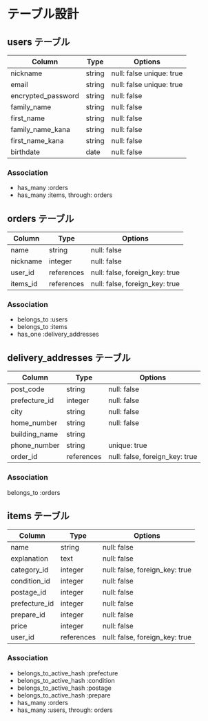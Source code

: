 # テーブル設計

## users テーブル

| Column             | Type   | Options                  |
| -----------------  | ------ | -------------------------|
| nickname	         | string	| null: false unique: true |
| email              | string | null: false unique: true |
| encrypted_password | string | null: false              |
| family_name        | string | null: false              |
| first_name         | string | null: false              |
| family_name_kana   | string | null: false              |
| first_name_kana    | string | null: false              |
| birthdate          | date   | null: false              |

### Association
- has_many :orders
- has_many :items, through: orders

##  orders テーブル

| Column        | Type       | Options                        |
| -----------   | ---------- | ------------------------------ |
| name          | string     | null: false                    |
| nickname      | integer    | null: false                    |
| user_id       | references | null: false, foreign_key: true |
| items_id      | references | null: false, foreign_key: true |

### Association
- belongs_to :users
- belongs_to :items
- has_one    :delivery_addresses

##  delivery_addresses テーブル

| Column        | Type       | Options                        |
| -----------   | ---------- | ------------------------------ |
| post_code     | string     | null: false                    |
| prefecture_id | integer    | null: false                    |
| city          | string     | null: false                    |
| home_number   | string     | null: false                    |
| building_name | string     |                                |
| phone_number  | string     | unique: true                   |
| order_id      | references | null: false, foreign_key: true |

### Association
belongs_to :orders

##  items テーブル

| Column        | Type       | Options                        |
| -----------   | ---------- | ------------------------------ |
| name          | string     | null: false                    |
| explanation   | text       | null: false                    |
| category_id   | integer    | null: false, foreign_key: true |
| condition_id  | integer    | null: false                    |
| postage_id    | integer    | null: false                    |
| prefecture_id | integer    | null: false                    |
| prepare_id    | integer    | null: false                    |
| price         | integer    | null: false                    |
| user_id       | references | null: false, foreign_key: true |

### Association

- belongs_to_active_hash :prefecture
- belongs_to_active_hash :condition
- belongs_to_active_hash :postage
- belongs_to_active_hash :prepare
- has_many :orders
- has_many :users, through: orders


